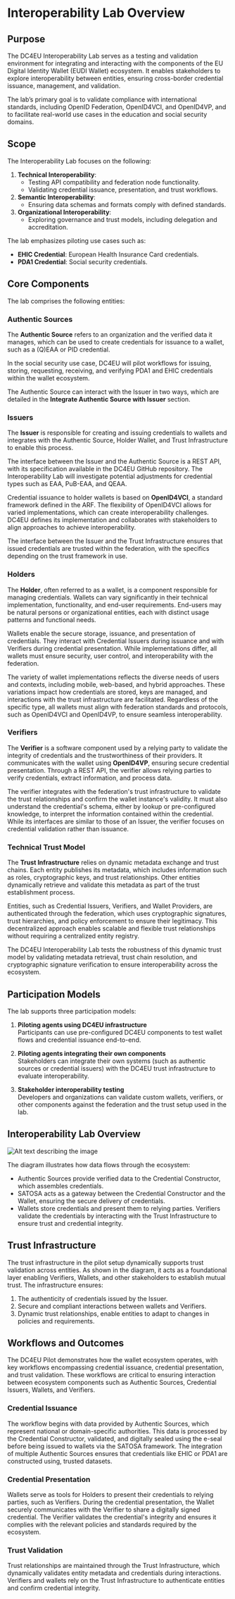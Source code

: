 # Interoperability Lab Overview

## Purpose

The DC4EU Interoperability Lab serves as a testing and validation environment
for integrating and interacting with the components of the EU Digital Identity
Wallet (EUDI Wallet) ecosystem. It enables stakeholders to explore
interoperability between entities, ensuring cross-border credential issuance,
management, and validation.

The lab’s primary goal is to validate compliance with international standards,
including OpenID Federation, OpenID4VCI, and OpenID4VP, and to facilitate
real-world use cases in the education and social security domains.

## Scope

The Interoperability Lab focuses on the following:

1. **Technical Interoperability**:
   - Testing API compatibility and federation node functionality.
   - Validating credential issuance, presentation, and trust workflows.
2. **Semantic Interoperability**:
   - Ensuring data schemas and formats comply with defined standards.
3. **Organizational Interoperability**:
   - Exploring governance and trust models, including delegation and accreditation.

The lab emphasizes piloting use cases such as:

- **EHIC Credential**: European Health Insurance Card credentials.
- **PDA1 Credential**: Social security credentials.

## Core Components

The lab comprises the following entities:

### Authentic Sources

The **Authentic Source** refers to an organization and the verified data it
manages, which can be used to create credentials for issuance to a wallet, such
as a (Q)EAA or PID credential.

In the social security use case, DC4EU will pilot workflows for issuing,
storing, requesting, receiving, and verifying PDA1 and EHIC credentials within
the wallet ecosystem.

The Authentic Source can interact with the Issuer in two ways, which are
detailed in the **Integrate Authentic Source with Issuer** section.

### Issuers

The **Issuer** is responsible for creating and issuing credentials to wallets
and integrates with the Authentic Source, Holder Wallet, and Trust
Infrastructure to enable this process.

The interface between the Issuer and the Authentic Source is a REST API, with
its specification available in the DC4EU GitHub repository. The Interoperability
Lab will investigate potential adjustments for credential types such as EAA,
PuB-EAA, and QEAA.

Credential issuance to holder wallets is based on **OpenID4VCI**, a standard
framework defined in the ARF. The flexibility of OpenID4VCI allows for varied
implementations, which can create interoperability challenges. DC4EU defines its
implementation and collaborates with stakeholders to align approaches to achieve
interoperability.

The interface between the Issuer and the Trust Infrastructure ensures that
issued credentials are trusted within the federation, with the specifics
depending on the trust framework in use.

### Holders

The **Holder**, often referred to as a wallet, is a component responsible for
managing credentials. Wallets can vary significantly in their technical
implementation, functionality, and end-user requirements. End-users may be
natural persons or organizational entities, each with distinct usage patterns
and functional needs.

Wallets enable the secure storage, issuance, and presentation of credentials.
They interact with Credential Issuers during issuance and with Verifiers during
credential presentation. While implementations differ, all wallets must ensure
security, user control, and interoperability with the federation.

The variety of wallet implementations reflects the diverse needs of users and
contexts, including mobile, web-based, and hybrid approaches. These variations
impact how credentials are stored, keys are managed, and interactions with the
trust infrastructure are facilitated. Regardless of the specific type, all
wallets must align with federation standards and protocols, such as OpenID4VCI
and OpenID4VP, to ensure seamless interoperability.

### Verifiers

The **Verifier** is a software component used by a relying party to validate the
integrity of credentials and the trustworthiness of their providers. It
communicates with the wallet using **OpenID4VP**, ensuring secure credential
presentation. Through a REST API, the verifier allows relying parties to verify
credentials, extract information, and process data.

The verifier integrates with the federation's trust infrastructure to validate
the trust relationships and confirm the wallet instance's validity. It must also
understand the credential's schema, either by lookup or pre-configured
knowledge, to interpret the information contained within the credential. While
its interfaces are similar to those of an Issuer, the verifier focuses on
credential validation rather than issuance.

### Technical Trust Model

The **Trust Infrastructure** relies on dynamic metadata exchange and trust
chains. Each entity publishes its metadata, which includes information such as
roles, cryptographic keys, and trust relationships. Other entities dynamically
retrieve and validate this metadata as part of the trust establishment process.

Entities, such as Credential Issuers, Verifiers, and Wallet Providers, are
authenticated through the federation, which uses cryptographic signatures, trust
hierarchies, and policy enforcement to ensure their legitimacy. This
decentralized approach enables scalable and flexible trust relationships without
requiring a centralized entity registry.

The DC4EU Interoperability Lab tests the robustness of this dynamic trust model
by validating metadata retrieval, trust chain resolution, and cryptographic
signature verification to ensure interoperability across the ecosystem.

## Participation Models

The lab supports three participation models:

1. **Piloting agents using DC4EU infrastructure**  
   Participants can use pre-configured DC4EU components to test wallet flows and
   credential issuance end-to-end.

2. **Piloting agents integrating their own components**  
   Stakeholders can integrate their own systems (such as authentic sources or
   credential issuers) with the DC4EU trust infrastructure to evaluate
   interoperability.

3. **Stakeholder interoperability testing**  
   Developers and organizations can validate custom wallets, verifiers, or other
   components against the federation and the trust setup used in the lab.

## Interoperability Lab Overview

![Alt text describing the image](./images/interoperability_lab_overview_1000px.png)

The diagram illustrates how data flows through the ecosystem:

- Authentic Sources provide verified data to the Credential Constructor,
  which assembles credentials.
- SATOSA acts as a gateway between the Credential Constructor and the
  Wallet, ensuring the secure delivery of credentials.
- Wallets store credentials and present them to relying parties. Verifiers
  validate the credentials by interacting with the Trust Infrastructure to
  ensure trust and credential integrity.

## Trust Infrastructure

The trust infrastructure in the pilot setup dynamically supports trust
validation across entities. As shown in the diagram, it acts as a foundational
layer enabling Verifiers, Wallets, and other stakeholders to establish mutual
trust. The infrastructure ensures:

1. The authenticity of credentials issued by the Issuer.
2. Secure and compliant interactions between wallets and Verifiers.
3. Dynamic trust relationships, enable entities to adapt to changes in
   policies and requirements.

## Workflows and Outcomes

The DC4EU Pilot demonstrates how the wallet ecosystem operates, with key
workflows encompassing credential issuance, credential presentation, and trust
validation. These workflows are critical to ensuring interaction between
ecosystem components such as Authentic Sources, Credential Issuers, Wallets, and
Verifiers.

### Credential Issuance

The workflow begins with data provided by Authentic Sources, which represent
national or domain-specific authorities. This data is processed by the
Credential Constructor, validated, and digitally sealed using the e-seal before
being issued to wallets via the SATOSA framework. The integration of multiple
Authentic Sources ensures that credentials like EHIC or PDA1 are constructed
using, trusted datasets.

### Credential Presentation

Wallets serve as tools for Holders to present their credentials to relying
parties, such as Verifiers. During the credential presentation, the Wallet
securely communicates with the Verifier to share a digitally signed credential.
The Verifier validates the credential's integrity and ensures it complies with
the relevant policies and standards required by the ecosystem.

### Trust Validation

Trust relationships are maintained through the Trust Infrastructure, which
dynamically validates entity metadata and credentials during interactions.
Verifiers and wallets rely on the Trust Infrastructure to authenticate entities
and confirm credential integrity.

